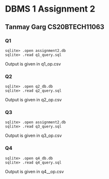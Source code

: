 # DBMS 1 Assignment 2
## Tanmay Garg CS20BTECH11063

### Q1
```
sqlite> .open assignment2.db
sqlite> .read q1_query.sql
```
Output is given in q1_op.csv

### Q2
```
sqlite> .open q2_db.db
sqlite> .read q2_query.sql
```
Output is given in q2_op.csv

### Q3
```
sqlite> .open assignment2.db
sqlite> .read q3_query.sql
```
Output is given in q3_op.csv

### Q4
```
sqlite> .open q4_db.db
sqlite> .read q4_query.sql
```
Output is given in q4__op.csv